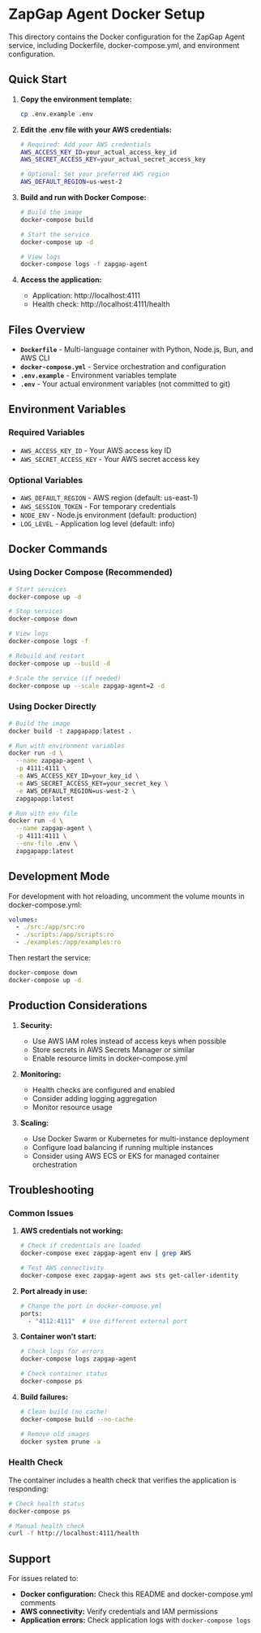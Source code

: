 # ZapGap Agent Docker Setup

This directory contains the Docker configuration for the ZapGap Agent service, including Dockerfile, docker-compose.yml, and environment configuration.

## Quick Start

1. **Copy the environment template:**
   ```bash
   cp .env.example .env
   ```

2. **Edit the .env file with your AWS credentials:**
   ```bash
   # Required: Add your AWS credentials
   AWS_ACCESS_KEY_ID=your_actual_access_key_id
   AWS_SECRET_ACCESS_KEY=your_actual_secret_access_key
   
   # Optional: Set your preferred AWS region
   AWS_DEFAULT_REGION=us-west-2
   ```

3. **Build and run with Docker Compose:**
   ```bash
   # Build the image
   docker-compose build
   
   # Start the service
   docker-compose up -d
   
   # View logs
   docker-compose logs -f zapgap-agent
   ```

4. **Access the application:**
   - Application: http://localhost:4111
   - Health check: http://localhost:4111/health

## Files Overview

- **`Dockerfile`** - Multi-language container with Python, Node.js, Bun, and AWS CLI
- **`docker-compose.yml`** - Service orchestration and configuration
- **`.env.example`** - Environment variables template
- **`.env`** - Your actual environment variables (not committed to git)

## Environment Variables

### Required Variables
- `AWS_ACCESS_KEY_ID` - Your AWS access key ID
- `AWS_SECRET_ACCESS_KEY` - Your AWS secret access key

### Optional Variables
- `AWS_DEFAULT_REGION` - AWS region (default: us-east-1)
- `AWS_SESSION_TOKEN` - For temporary credentials
- `NODE_ENV` - Node.js environment (default: production)
- `LOG_LEVEL` - Application log level (default: info)

## Docker Commands

### Using Docker Compose (Recommended)
```bash
# Start services
docker-compose up -d

# Stop services
docker-compose down

# View logs
docker-compose logs -f

# Rebuild and restart
docker-compose up --build -d

# Scale the service (if needed)
docker-compose up --scale zapgap-agent=2 -d
```

### Using Docker Directly
```bash
# Build the image
docker build -t zapgapapp:latest .

# Run with environment variables
docker run -d \
  --name zapgap-agent \
  -p 4111:4111 \
  -e AWS_ACCESS_KEY_ID=your_key_id \
  -e AWS_SECRET_ACCESS_KEY=your_secret_key \
  -e AWS_DEFAULT_REGION=us-west-2 \
  zapgapapp:latest

# Run with env file
docker run -d \
  --name zapgap-agent \
  -p 4111:4111 \
  --env-file .env \
  zapgapapp:latest
```

## Development Mode

For development with hot reloading, uncomment the volume mounts in docker-compose.yml:

```yaml
volumes:
  - ./src:/app/src:ro
  - ./scripts:/app/scripts:ro
  - ./examples:/app/examples:ro
```

Then restart the service:
```bash
docker-compose down
docker-compose up -d
```

## Production Considerations

1. **Security:**
   - Use AWS IAM roles instead of access keys when possible
   - Store secrets in AWS Secrets Manager or similar
   - Enable resource limits in docker-compose.yml

2. **Monitoring:**
   - Health checks are configured and enabled
   - Consider adding logging aggregation
   - Monitor resource usage

3. **Scaling:**
   - Use Docker Swarm or Kubernetes for multi-instance deployment
   - Configure load balancing if running multiple instances
   - Consider using AWS ECS or EKS for managed container orchestration

## Troubleshooting

### Common Issues

1. **AWS credentials not working:**
   ```bash
   # Check if credentials are loaded
   docker-compose exec zapgap-agent env | grep AWS
   
   # Test AWS connectivity
   docker-compose exec zapgap-agent aws sts get-caller-identity
   ```

2. **Port already in use:**
   ```bash
   # Change the port in docker-compose.yml
   ports:
     - "4112:4111"  # Use different external port
   ```

3. **Container won't start:**
   ```bash
   # Check logs for errors
   docker-compose logs zapgap-agent
   
   # Check container status
   docker-compose ps
   ```

4. **Build failures:**
   ```bash
   # Clean build (no cache)
   docker-compose build --no-cache
   
   # Remove old images
   docker system prune -a
   ```

### Health Check

The container includes a health check that verifies the application is responding:
```bash
# Check health status
docker-compose ps

# Manual health check
curl -f http://localhost:4111/health
```

## Support

For issues related to:
- **Docker configuration:** Check this README and docker-compose.yml comments
- **AWS connectivity:** Verify credentials and IAM permissions
- **Application errors:** Check application logs with `docker-compose logs`

